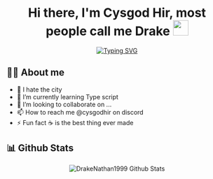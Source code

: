 <h1 align="center">
  Hi there, I'm Cysgod Hir, most people call me Drake <img src="https://media.giphy.com/media/hvRJCLFzcasrR4ia7z/giphy.gif" width="35">
</h1>
<p align="center">
<a href="https://git.io/typing-svg"><img src="https://readme-typing-svg.demolab.com?font=Fira+Code&pause=3000&multiline=true&width=435&lines=Part+time+DayZ+mod+Developer" alt="Typing SVG" /></a>
</p>

## :sassy_man:  About me
- 👀 I hate the city
- 🌱 I’m currently learning Type script
- 💞️ I’m looking to collaborate on ...
- 📫 How to reach me @cysgodhir on discord
- ⚡ Fun fact ☕ is the best thing ever made

## 📊 Github Stats
<p align="center"><img src="https://github-readme-streak-stats.herokuapp.com?user=DrakeNathan1999&theme=github-dark&hide_border=true&background=DD272702" alt="DrakeNathan1999 Github Stats" /></p>

                    
<!---
DrakeNathan1999/DrakeNathan1999 is a ✨ special ✨ repository because its `README.md` (this file) appears on your GitHub profile.
You can click the Preview link to take a look at your changes.
--->

